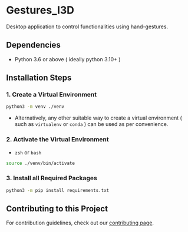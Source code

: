 # Gestures_I3D
Desktop application to control functionalities using hand-gestures.

## Dependencies

- Python 3.6 or above ( ideally python 3.10+ )

## Installation Steps

### 1. Create a Virtual Environment

```zsh
python3 -m venv ./venv
```

 - Alternatively, any other suitable way to create a virtual environment ( such as `virtualenv` or `conda` ) can be used as per convenience.

 ### 2. Activate the Virtual Environment

 - `zsh` or `bash`

 ```zsh
source ./venv/bin/activate
 ```

### 3. Install all Required Packages

```zsh
python3 -m pip install requirements.txt
```

## Contributing to this Project

For contribution guidelines, check out our [contributing page](https://github.com/sdk2k01/Gestures_I3D/blob/main/CONTRIBUTING.md).
